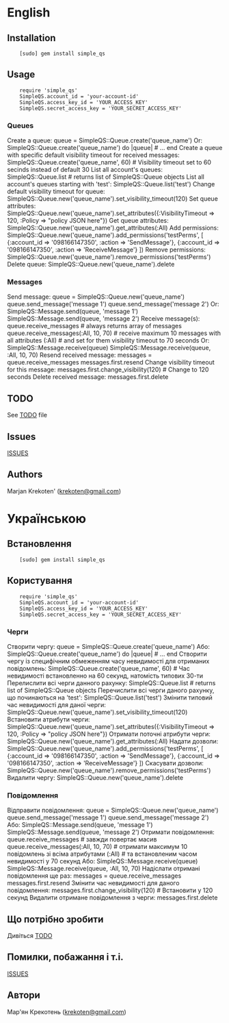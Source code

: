 # English #
## Installation ##
		[sudo] gem install simple_qs
## Usage ##
		require 'simple_qs'
		SimpleQS.account_id = 'your-account-id'
		SimpleQS.access_key_id = 'YOUR_ACCESS_KEY'
		SimpleQS.secret_access_key = 'YOUR_SECRET_ACCESS_KEY'
### Queues ###
Create a queue:
		queue = SimpleQS::Queue.create('queue_name')
Or:
		SimpleQS::Queue.create('queue_name') do |queue|
			# ...
		end
Create a queue with specific default visibility timeout for received messages:
		SimpleQS::Queue.create('queue_name', 60) # Visibility timeout set to 60 secinds instead of default 30
List all account's queues:
		SimpleQS::Queue.list # returns list of SimpleQS::Queue objects
List all account's queues starting with 'test':
		SimpleQS::Queue.list('test')
Change default visibility timeout for queue:
		SimpleQS::Queue.new('queue_name').set_visibility_timeout(120)
Set queue attributes:
		SimpleQS::Queue.new('queue_name').set_attributes({:VisibilityTimeout => 120, :Policy => "policy JSON here"})
Get queue attributes:
		SimpleQS::Queue.new('queue_name').get_attributes(:All)
Add permissions:
		SimpleQS::Queue.new('queue_name').add_permissions('testPerms', [
			{:account_id => '098166147350', :action => 'SendMessage'},
			{:account_id => '098166147350', :action => 'ReceiveMessage'}
		])
Remove permissions:
		SimpleQS::Queue.new('queue_name').remove_permissions('testPerms')
Delete queue:
		SimpleQS::Queue.new('queue_name').delete
### Messages ###
Send message:
		queue = SimpleQS::Queue.new('queue_name')
		queue.send_message('message 1')
		queue.send_message('message 2')
Or:
		SimpleQS::Message.send(queue, 'message 1')
		SimpleQS::Message.send(queue, 'message 2')
Receive message(s):
		queue.receive_messages # always returns array of messages
		queue.receive_messages(:All, 10, 70) # receive maximum 10 messages with all attributes (:All)
											 # and set for them visibility timeout to 70 seconds
Or:
		SimpleQS::Message.receive(queue)
		SimpleQS::Message.receive(queue, :All, 10, 70)
Resend received message:
		messages = queue.receive_messages
		messages.first.resend
Change visibility timeout for this message:
		messages.first.change_visibility(120) # Change to 120 seconds
Delete received message:
		messages.first.delete
## TODO ##
See [TODO](http://github.com/krekoten/SimpleQS/blob/master/TODO.md) file
## Issues ##
[ISSUES](http://github.com/krekoten/SimpleQS/issues)
## Authors ##
Marjan Krekoten' (krekoten@gmail.com)
# Українською #
## Встановлення ##
		[sudo] gem install simple_qs
## Користування ##
		require 'simple_qs'
		SimpleQS.account_id = 'your-account-id'
		SimpleQS.access_key_id = 'YOUR_ACCESS_KEY'
		SimpleQS.secret_access_key = 'YOUR_SECRET_ACCESS_KEY'
### Черги ###
Створити чергу:
		queue = SimpleQS::Queue.create('queue_name')
Або:
		SimpleQS::Queue.create('queue_name') do |queue|
			# ...
		end
Створити чергу із специфічним обмеженням часу невидимості для отриманих повідомлень:
		SimpleQS::Queue.create('queue_name', 60) # Час невидимості встановленно на 60 секунд, натомість типових 30-ти
Перелислити всі черги данного рахунку:
		SimpleQS::Queue.list # returns list of SimpleQS::Queue objects
Перечислити всі черги даного рахунку, що починаються на 'test':
		SimpleQS::Queue.list('test')
Змінити типовий час невидимості для даної черги:
		SimpleQS::Queue.new('queue_name').set_visibility_timeout(120)
Встановити атрибути черги:
		SimpleQS::Queue.new('queue_name').set_attributes({:VisibilityTimeout => 120, :Policy => "policy JSON here"})
Отримати поточні атрибути черги:
		SimpleQS::Queue.new('queue_name').get_attributes(:All)
Надати дозволи:
		SimpleQS::Queue.new('queue_name').add_permissions('testPerms', [
			{:account_id => '098166147350', :action => 'SendMessage'},
			{:account_id => '098166147350', :action => 'ReceiveMessage'}
		])
Скасувати дозволи:
		SimpleQS::Queue.new('queue_name').remove_permissions('testPerms')
Видалити чергу:
		SimpleQS::Queue.new('queue_name').delete
### Повідомлення ###
Відправити повідомлення:
		queue = SimpleQS::Queue.new('queue_name')
		queue.send_message('message 1')
		queue.send_message('message 2')
Або:
		SimpleQS::Message.send(queue, 'message 1')
		SimpleQS::Message.send(queue, 'message 2')
Отримати повідомлення:
		queue.receive_messages # завжди повертає масив
		queue.receive_messages(:All, 10, 70) # отримати максимум 10 повідомлень зі всіма атрибутами (:All)
											 # та встановленим часом невидимості у 70 секунд
Або:
		SimpleQS::Message.receive(queue)
		SimpleQS::Message.receive(queue, :All, 10, 70)
Надіслати отримані повідомлення ще раз:
		messages = queue.receive_messages
		messages.first.resend
Змінити час невидимості для даного повідомлення:
		messages.first.change_visibility(120) # Встановити у 120 секунд
Видалити отримане повідомлення з черги:
		messages.first.delete
## Що потрібно зробити ##
Дивіться [TODO](http://github.com/krekoten/SimpleQS/blob/master/TODO.md)
## Помилки, побажання і т.і. ##
[ISSUES](http://github.com/krekoten/SimpleQS/issues)
## Автори ##
Мар'ян Крекотень (krekoten@gmail.com)
